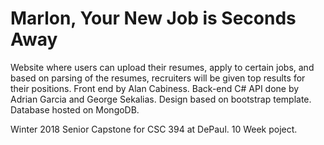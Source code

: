 <h1>Marlon, Your New Job is Seconds Away</h1>
Website where users can upload their resumes, apply to certain jobs, and based on parsing of the resumes,
recruiters will be given top results for their positions. Front end by Alan Cabiness. Back-end C# API 
done by Adrian Garcia and George Sekalias. Design based on bootstrap template. Database hosted on MongoDB.

Winter 2018 Senior Capstone for CSC 394 at DePaul. 10 Week poject.
